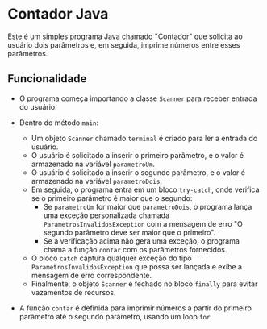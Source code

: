# Contador Java

Este é um simples programa Java chamado "Contador" que solicita ao usuário dois parâmetros e, em seguida, imprime números entre esses parâmetros.

## Funcionalidade

- O programa começa importando a classe `Scanner` para receber entrada do usuário.

- Dentro do método `main`:
  - Um objeto `Scanner` chamado `terminal` é criado para ler a entrada do usuário.
  - O usuário é solicitado a inserir o primeiro parâmetro, e o valor é armazenado na variável `parametroUm`.
  - O usuário é solicitado a inserir o segundo parâmetro, e o valor é armazenado na variável `parametroDois`.
  - Em seguida, o programa entra em um bloco `try-catch`, onde verifica se o primeiro parâmetro é maior que o segundo:
    - Se `parametroUm` for maior que `parametroDois`, o programa lança uma exceção personalizada chamada `ParametrosInvalidosException` com a mensagem de erro "O segundo parâmetro deve ser maior que o primeiro".
    - Se a verificação acima não gera uma exceção, o programa chama a função `contar` com os parâmetros fornecidos.
  - O bloco `catch` captura qualquer exceção do tipo `ParametrosInvalidosException` que possa ser lançada e exibe a mensagem de erro correspondente.
  - Finalmente, o objeto `Scanner` é fechado no bloco `finally` para evitar vazamentos de recursos.

- A função `contar` é definida para imprimir números a partir do primeiro parâmetro até o segundo parâmetro, usando um loop `for`.
